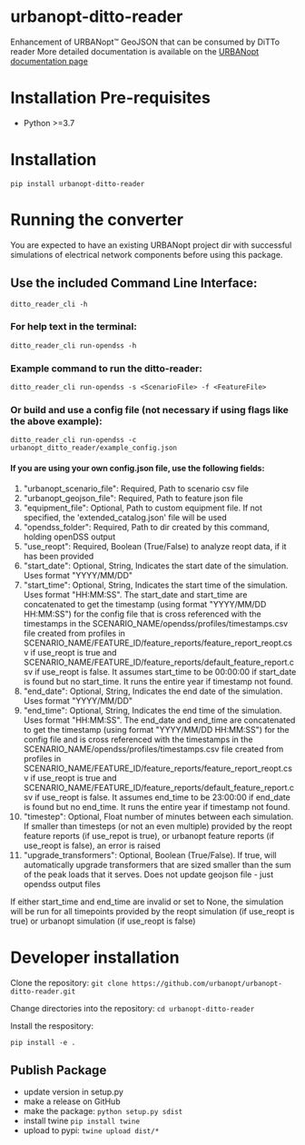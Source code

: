 # urbanopt-ditto-reader
Enhancement of URBANopt™ GeoJSON that can be consumed by DiTTo reader
More detailed documentation is available on the [URBANopt documentation page](https://docs.urbanopt.net/opendss/opendss.html)

# Installation Pre-requisites
- Python >=3.7

# Installation

`pip install urbanopt-ditto-reader`

# Running the converter

You are expected to have an existing URBANopt project dir with successful simulations of electrical network components before using this package.

## Use the included Command Line Interface:

`ditto_reader_cli -h`

### For help text in the terminal:
`ditto_reader_cli run-opendss -h`

### Example command to run the ditto-reader:
`ditto_reader_cli run-opendss -s <ScenarioFile> -f <FeatureFile>`

### Or build and use a config file (not necessary if using flags like the above example):
`ditto_reader_cli run-opendss -c urbanopt_ditto_reader/example_config.json`

#### If you are using your own config.json file, use the following fields:
1. "urbanopt_scenario_file": Required, Path to scenario csv file
1. "urbanopt_geojson_file": Required, Path to feature json file
1. "equipment_file": Optional, Path to custom equipment file. If not specified, the 'extended_catalog.json' file will be used
1. "opendss_folder": Required, Path to dir created by this command, holding openDSS output
1. "use_reopt": Required, Boolean (True/False) to analyze reopt data, if it has been provided
1. "start_date": Optional, String, Indicates the start date of the simulation. Uses format "YYYY/MM/DD"
1. "start_time": Optional, String, Indicates the start time of the simulation. Uses format
   "HH:MM:SS". 
The start_date and
   start_time are concatenated to get the timestamp (using format "YYYY/MM/DD HH:MM:SS") for the config
   file that is cross referenced with the timestamps in the
   SCENARIO_NAME/opendss/profiles/timestamps.csv file created from profiles in
   SCENARIO_NAME/FEATURE_ID/feature_reports/feature_report_reopt.csv if use_reopt is true and
   SCENARIO_NAME/FEATURE_ID/feature_reports/default_feature_report.csv if use_reopt is false. It assumes start_time to be 00:00:00 if start_date is found but no
    start_time. It runs the entire year if timestamp not found.
1. "end_date": Optional, String, Indicates the end date of the simulation. Uses format "YYYY/MM/DD"
1. "end_time": Optional, String, Indicates the end time of the simulation. Uses format "HH:MM:SS".
   The end_date and end_time are concatenated to get the timestamp (using format
   "YYYY/MM/DD HH:MM:SS") for the config file and is cross referenced with the timestamps in the
   SCENARIO_NAME/opendss/profiles/timestamps.csv file created from profiles in
   SCENARIO_NAME/FEATURE_ID/feature_reports/feature_report_reopt.csv if use_reopt is true and
   SCENARIO_NAME/FEATURE_ID/feature_reports/default_feature_report.csv if use_reopt is false. It assumes end_time to be 23:00:00 if end_date is found but no end_time. It runs the entire year if timestamp not found.
1. "timestep": Optional, Float number of minutes between each simulation. If smaller than timesteps (or not an even multiple) provided by the reopt feature reports (if use_repot is true), or urbanopt feature reports (if use_reopt is false), an error is raised
1. "upgrade_transformers": Optional, Boolean (True/False). If true, will automatically upgrade transformers that are sized smaller than the sum of the peak loads that it serves. Does not update geojson file - just opendss output files

If either start_time and end_time are invalid or set to None, the simulation will be run for all timepoints provided by the reopt simulation (if use_reopt is true) or urbanopt simulation (if use_reopt is false)

# Developer installation

Clone the repository:
`git clone https://github.com/urbanopt/urbanopt-ditto-reader.git`

Change directories into the repository:
`cd urbanopt-ditto-reader`

Install the respository:

`pip install -e .`


## Publish Package

- update version in setup.py
- make a release on GitHub
- make the package: `python setup.py sdist`
- install twine `pip install twine`
- upload to pypi: `twine upload dist/*`


